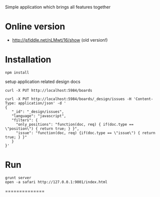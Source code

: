 Simple application which brings all features together

Online version
==============

* http://jsfiddle.net/nLMwt/16/show (old version!)


Installation
============

```
npm install
```

setup application related design docs

```
curl -X PUT http://localhost:5984/boards
```

```
curl -X PUT http://localhost:5984/boards/_design/issues -H 'Content-Type: application/json' -d '
{
   "_id": "_design/issues",
   "language": "javascript",
   "filters": {
     "only_positions": "function(doc, req) { if(doc.type == \"position\") { return true; } }",
     "issue": "function(doc, req) {if(doc.type == \"issue\") { return true; } }"
   }
}'
```

Run
===

```
grunt server
open -a safari http://127.0.0.1:9001/index.html
```
==============
